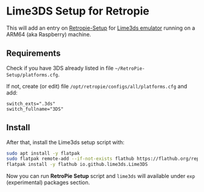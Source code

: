 # Lime3DS Setup for Retropie

This will add an entry on [Retropie-Setup](https://github.com/RetroPie/RetroPie-Setup) for [Lime3ds emulator](https://lime3ds.github.io/) running on a ARM64 (aka Raspberry) machine.

## Requirements

Check if you have 3DS already listed in file `~/RetroPie-Setup/platforms.cfg`.

If not, create (or edit) file `/opt/retropie/configs/all/platforms.cfg` and add:

```
switch_exts=".3ds"
switch_fullname="3DS"
```

## Install

After that, install the Lime3ds setup script with:

```bash
sudo apt install -y flatpak
sudo flatpak remote-add --if-not-exists flathub https://flathub.org/repo/flathub.flatpakrepo
flatpak install -y flathub io.github.lime3ds.Lime3DS
```

Now you can run **RetroPie Setup** script and `lime3ds` will available under `exp` (experimental) packages section.
